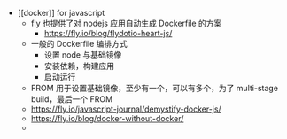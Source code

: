 - [[docker]] for javascript
	- fly 也提供了对 nodejs 应用自动生成 Dockerfile 的方案
		- https://fly.io/blog/flydotio-heart-js/
	- 一般的 Dockerfile 编排方式
		- 设置 node 与基础镜像
		- 安装依赖，构建应用
		- 启动运行
	- FROM 用于设置基础镜像，至少有一个，可以有多个，为了 multi-stage build，最后一个 FROM
	- https://fly.io/javascript-journal/demystify-docker-js/
	- https://fly.io/blog/docker-without-docker/
	-